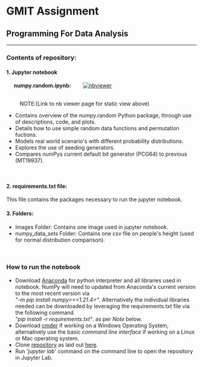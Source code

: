 # GMIT Assignment

## Programming For Data Analysis 
***

### Contents of repository:<br />

#### 1. Jupyter notebook 
&nbsp;&nbsp;&nbsp;&nbsp; **numpy.random.ipynb:**&nbsp;&nbsp;&nbsp;&nbsp;&nbsp;&nbsp;&nbsp;&nbsp;[![nbviewer](https://raw.githubusercontent.com/jupyter/design/master/logos/Badges/nbviewer_badge.svg)](https://nbviewer.org/github/CiaranMoran27/numpy.random/blob/276ea8d002a5636c23e5d7e05530b683165547b4/numpy-random.ipynb) <br><br>

&nbsp;&nbsp;&nbsp;&nbsp;&nbsp;&nbsp;&nbsp;&nbsp;
NOTE:(Link to nb viewer page for static view above)
   - Contains overview of the numpy.random Python package, through use of descriptions, code, and plots.
   - Details how to use simple random data functions and permutation fuctions.
   - Models real world scenario's with different probability distributions.
   - Explores the use of seeding generators.
   - Compares numPys current default bit generator (PCG64) to previous (MT19937).<br>
        
<br>      

#### 2. requirements.txt file:
This file contains the packages necessary to run the jupyter notebook.
<br>

#### 3. Folders:
- Images Folder: Contains one image used in jupyter notebook.
- numpy_data_sets Folder: Contains one csv file on people's height (used for normal distribution comparison).

<br>

### How to run the notebook

- Download [Anaconda](https://docs.anaconda.com/anaconda/install/index.html) for python interpreter and all libraries used in notebook. NumPy will need to
updated from Anaconda's current version to the most recent version via <br>*"-m pip install numpy==<1.21.4>"*. Alternatively the individual libraries needed can be downloaded by leveraging the requirements.txt file via the following command <br>*"pip install -r requirements.txt"*.
as per *Note* below.
- Download [cmder](https://cmder.net/) if working on a Windows Operating System, alternatively use the basic *command line interface* if working on a Linux or Mac operating system.
- Clone [repository](https://github.com/CiaranMoran27/numpy.random) as laid out [here](https://docs.github.com/en/github/creating-cloning-and-archiving-repositories/cloning-a-repository).
- Run '*jupyter lab*' command on the command line to open the repository in Jupyter Lab.

